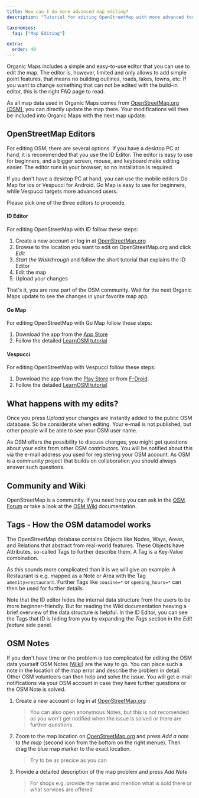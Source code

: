 ```yaml
---
title: How can I do more advanced map editing?
description: "Tutorial for editing OpenStreetMap with more advanced tools like ID, Go Map and Vespucci"

taxonomies:
  faq: ["Map Editing"]

extra:
  order: 40
---
```


Organic Maps includes a simple and easy-to-use editor that you can use to edit the map. The editor is, however, limited and only allows to add simple point features, that means no building outlines, roads, lakes, towns, etc. If you want to change something that can not be edited with the build-in editor, this is the right FAQ page to read.

As all map data used in Organic Maps comes from [OpenStreetMap.org (OSM)](https://www.openstreetmap.org), you can directly update the map there. Your modifications will then be included into Organic Maps with the next map update.

## OpenStreetMap Editors

For editing OSM, there are several options. If you have a desktop PC at hand, it is recommended that you use the ID Editor. The editor is easy to use for beginners, and a bigger screen, mouse, and keyboard make editing easier. The editor runs in your browser, so no installation is required.

If you don't have a desktop PC at hand, you can use the mobile editors Go Map for ios or Vespucci for Android. Go Map is easy to use for beginners, while Vespucci targets more advanced users.

Please pick one of the three editors to proceede.

#### ID Editor
For editing OpenStreetMap with ID follow these steps:

1. Create a new account or log in at [OpenStreetMap.org](https://www.openstreetmap.org)
2. Browse to the location you want to edit on OpenStreetMap.org and click *Edit*
3. *Start the Walkthrough* and follow the short tutorial that explains the ID Editor
4. Edit the map
5. Upload your changes

That's it, you are now part of the OSM community. Wait for the next Organic Maps update to see the changes in your favorite map app.

#### Go Map
For editing OpenStreetMap with Go Map follow these steps:

1. Download the app from the [App Store](https://apps.apple.com/de/app/go-map/id592990211)
2. Follow the detailed [LearnOSM tutorial](https://learnosm.org/en/mobile-mapping/gomap/)

#### Vespucci
For editing OpenStreetMap with Vespucci follow these steps:

1. Download the app from the [Play Store](https://play.google.com/store/apps/details?id=de.blau.android) or from [F-Droid](https://f-droid.org/en/packages/de.blau.android/).
2. Follow the detailed [LearnOSM tutorial](https://learnosm.org/en/mobile-mapping/vespucci/)

## What happens with my edits?
Once you press *Upload* your changes are instantly added to the public OSM database. So be considerate when editing. Your e-mail is not published, but other people will be able to see your OSM user name. 

As OSM offers the possibility to discuss changes, you might get questions about your edits from other OSM contributors. You will be notified about this via the e-mail address you used for registering your OSM account. As OSM is a community project that builds on collaboration you should always answer such questions.

## Community and Wiki

OpenStreetMap is a community. If you need help you can ask in the [OSM Forum](https://community.openstreetmap.org/) or take a look at the [OSM Wiki](https://wiki.openstreetmap.org/) documentation.

## Tags - How the OSM datamodel works

The OpenStreetMap database contains Objects like Nodes, Ways, Areas, and Relations that abstract from real-world features. These Objects have Attributes, so-called Tags to further describe them. A Tag is a Key-Value combination. 

As this sounds more complicated than it is we will give an example:
A Restaurant is e.g. mapped as a Note or Area with the Tag ``` amenity=restaurant```. Further Tags like ```cousine=*``` or ```opening_hours=*``` can then be used for further details.


Note that the ID editor hides the internal data structure from the users to be more beginner-friendly. But for reading the Wiki documentation heaving a brief overview of the data structure is helpful.
In the ID Editor, you can see the Tags that ID is hiding from you by expanding the *Tags* section in the *Edit feature* side panel.

## OSM Notes
If you don't have time or the problem is too complicated for editing the OSM data yourself OSM Notes ([Wiki](https://wiki.openstreetmap.org/wiki/Notes)) are the way to go. You can place such a note in the location of the map error and describe the problem in detail. Other OSM volunteers can then help and solve the issue. You will get e-mail notifications via your OSM account in case they have further questions or the OSM Note is solved.

1. Create a new account or log in at [OpenStreetMap.org](https://www.openstreetmap.org)
    > You can also open anonymous Notes, but this is not recomended as you won't get notified when the issue is solved or there are further questions.


2. Zoom to the map location on [OpenStreetMap.org](https://www.openstreetmap.org) and press *Add a note to the map* (second icon from the bottom on the right menue). Then drag the blue map marker to the exact location.
    > Try to be as precice as you can 


3. Provide a detailed description of the map problem and press *Add Note* 
    > For shops e.g. provide the name and mention what is sold there or what services are offered